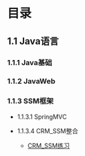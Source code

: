 # 目录

## 1.1 Java语言

### 1.1.1 Java基础

### 1.1.2 JavaWeb

### 1.1.3 SSM框架
- 1.1.3.1 SpringMVC

- 1.1.3.4 CRM_SSM整合
  - [CRM_SSM练习](doc/Java/SSM/CRM_SSM总结.md)
